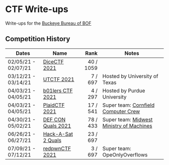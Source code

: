 # CTF Write-ups

Write-ups for the [Buckeye Bureau of BOF](https://ctftime.org/team/144581)

## Competition History

| Dates               | Name                 |      Rank | Notes                                      |
|---------------------|----------------------|----------:|--------------------------------------------|
| 02/05/21 - 02/07/21 | [DiceCTF 2021]       | 40 / 1059 |                                            |
| 03/12/21 - 03/14/21 | [UTCTF 2021]         |   7 / 697 | Hosted by University of Texas              |
| 04/03/21 - 04/05/21 | [b01lers CTF 2021]   |   4 / 297 | Hosted by Purdue University                |
| 04/03/21 - 04/05/21 | [PlaidCTF 2021]      |  17 / 541 | Super team: [Cornfield Computer Crew]      |
| 04/30/21 - 05/02/21 | [DEF CON Quals 2021] |  78 / 433 | Super team: [Midwest Ministry of Machines] |
| 06/26/21 - 06/27/21 | [Hack-A-Sat 2 Quals] |  23 / 697 |                                            |
| 07/09/21 - 07/12/21 | [redpwnCTF 2021]     |   3 / 697 | Super team: OpeOnlyOverflows               |

[DiceCTF 2021]: https://github.com/qxxxb/ctf/tree/master/2021/dice_ctf
[UTCTF 2021]: 2021/utctf/
[b01lers CTF 2021]: 2021/b01lers_ctf/
[PlaidCTF 2021]: 2021/plaidctf/
[DEF CON Quals 2021]: 2021/def_con_quals/
[Hack-A-Sat 2 Quals]: 2021/hack_a_sat/
[redpwnCTF 2021]: 2021/redpwn_ctf/
[Cornfield Computer Crew]: https://ctftime.org/team/11464
[Midwest Ministry of Machines]: https://ctftime.org/team/27763
